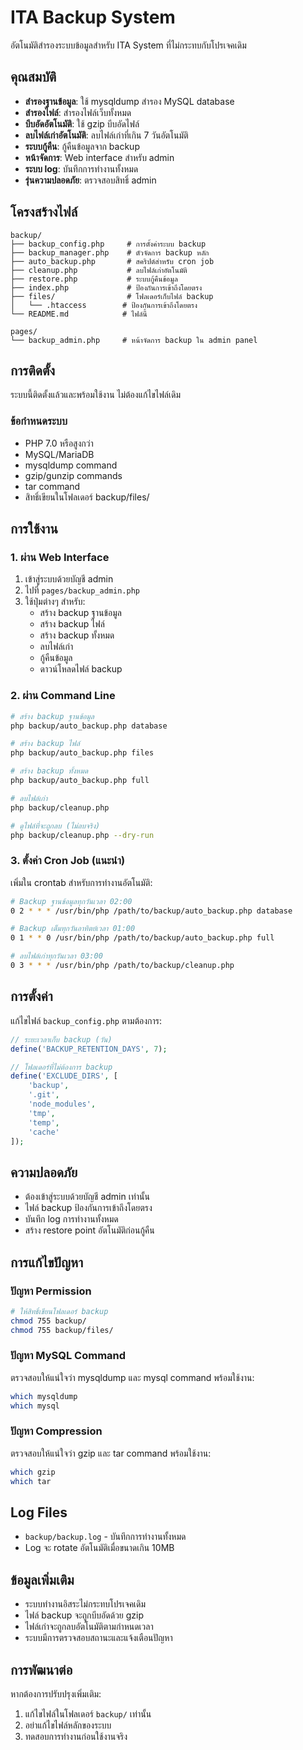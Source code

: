 # ITA Backup System

อัตโนมัติสำรองระบบข้อมูลสำหรับ ITA System ที่ไม่กระทบกับโปรเจคเดิม

## คุณสมบัติ

- **สำรองฐานข้อมูล**: ใช้ mysqldump สำรอง MySQL database
- **สำรองไฟล์**: สำรองไฟล์เว็บทั้งหมด
- **บีบอัดอัตโนมัติ**: ใช้ gzip บีบอัดไฟล์
- **ลบไฟล์เก่าอัตโนมัติ**: ลบไฟล์เก่าที่เกิน 7 วันอัตโนมัติ
- **ระบบกู้คืน**: กู้คืนข้อมูลจาก backup
- **หน้าจัดการ**: Web interface สำหรับ admin
- **ระบบ log**: บันทึกการทำงานทั้งหมด
- **รุ่นความปลอดภัย**: ตรวจสอบสิทธิ์ admin

## โครงสร้างไฟล์

```
backup/
├── backup_config.php     # การตั้งค่าระบบ backup
├── backup_manager.php    # ตัวจัดการ backup หลัก
├── auto_backup.php       # สคริปต์สำหรับ cron job
├── cleanup.php           # ลบไฟล์เก่าอัตโนมัติ
├── restore.php           # ระบบกู้คืนข้อมูล
├── index.php             # ป้องกันการเข้าถึงโดยตรง
├── files/                # โฟลเดอร์เก็บไฟล์ backup
│   └── .htaccess        # ป้องกันการเข้าถึงโดยตรง
└── README.md            # ไฟล์นี้

pages/
└── backup_admin.php     # หน้าจัดการ backup ใน admin panel
```

## การติดตั้ง

ระบบนี้ติดตั้งแล้วและพร้อมใช้งาน ไม่ต้องแก้ไขไฟล์เดิม

### ข้อกำหนดระบบ

- PHP 7.0 หรือสูงกว่า
- MySQL/MariaDB
- mysqldump command
- gzip/gunzip commands
- tar command
- สิทธิ์เขียนในโฟลเดอร์ backup/files/

## การใช้งาน

### 1. ผ่าน Web Interface

1. เข้าสู่ระบบด้วยบัญชี admin
2. ไปที่ `pages/backup_admin.php`
3. ใช้ปุ่มต่างๆ สำหรับ:
   - สร้าง backup ฐานข้อมูล
   - สร้าง backup ไฟล์
   - สร้าง backup ทั้งหมด
   - ลบไฟล์เก่า
   - กู้คืนข้อมูล
   - ดาวน์โหลดไฟล์ backup

### 2. ผ่าน Command Line

```bash
# สร้าง backup ฐานข้อมูล
php backup/auto_backup.php database

# สร้าง backup ไฟล์
php backup/auto_backup.php files

# สร้าง backup ทั้งหมด
php backup/auto_backup.php full

# ลบไฟล์เก่า
php backup/cleanup.php

# ดูไฟล์ที่จะถูกลบ (ไม่ลบจริง)
php backup/cleanup.php --dry-run
```

### 3. ตั้งค่า Cron Job (แนะนำ)

เพิ่มใน crontab สำหรับการทำงานอัตโนมัติ:

```bash
# Backup ฐานข้อมูลทุกวันเวลา 02:00
0 2 * * * /usr/bin/php /path/to/backup/auto_backup.php database

# Backup เต็มทุกวันอาทิตย์เวลา 01:00
0 1 * * 0 /usr/bin/php /path/to/backup/auto_backup.php full

# ลบไฟล์เก่าทุกวันเวลา 03:00
0 3 * * * /usr/bin/php /path/to/backup/cleanup.php
```

## การตั้งค่า

แก้ไขไฟล์ `backup_config.php` ตามต้องการ:

```php
// ระยะเวลาเก็บ backup (วัน)
define('BACKUP_RETENTION_DAYS', 7);

// โฟลเดอร์ที่ไม่ต้องการ backup
define('EXCLUDE_DIRS', [
    'backup',
    '.git',
    'node_modules',
    'tmp',
    'temp',
    'cache'
]);
```

## ความปลอดภัย

- ต้องเข้าสู่ระบบด้วยบัญชี admin เท่านั้น
- ไฟล์ backup ป้องกันการเข้าถึงโดยตรง
- บันทึก log การทำงานทั้งหมด
- สร้าง restore point อัตโนมัติก่อนกู้คืน

## การแก้ไขปัญหา

### ปัญหา Permission

```bash
# ให้สิทธิ์เขียนโฟลเดอร์ backup
chmod 755 backup/
chmod 755 backup/files/
```

### ปัญหา MySQL Command

ตรวจสอบให้แน่ใจว่า mysqldump และ mysql command พร้อมใช้งาน:

```bash
which mysqldump
which mysql
```

### ปัญหา Compression

ตรวจสอบให้แน่ใจว่า gzip และ tar command พร้อมใช้งาน:

```bash
which gzip
which tar
```

## Log Files

- `backup/backup.log` - บันทึกการทำงานทั้งหมด
- Log จะ rotate อัตโนมัติเมื่อขนาดเกิน 10MB

## ข้อมูลเพิ่มเติม

- ระบบทำงานอิสระไม่กระทบโปรเจคเดิม
- ไฟล์ backup จะถูกบีบอัดด้วย gzip
- ไฟล์เก่าจะถูกลบอัตโนมัติตามกำหนดเวลา
- ระบบมีการตรวจสอบสถานะและแจ้งเตือนปัญหา

## การพัฒนาต่อ

หากต้องการปรับปรุงเพิ่มเติม:

1. แก้ไขไฟล์ในโฟลเดอร์ `backup/` เท่านั้น
2. อย่าแก้ไขไฟล์หลักของระบบ
3. ทดสอบการทำงานก่อนใช้งานจริง